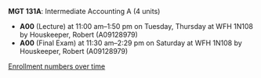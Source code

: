 **MGT 131A**: Intermediate Accounting A (4 units)

- **A00** (Lecture) at 11:00 am–1:50 pm on Tuesday, Thursday at WFH 1N108 by Houskeeper, Robert (A09128979)
- **A00** (Final Exam) at 11:30 am–2:29 pm on Saturday at WFH 1N108 by Houskeeper, Robert (A09128979)

[Enrollment numbers over time](./MGT131A.tsv)
